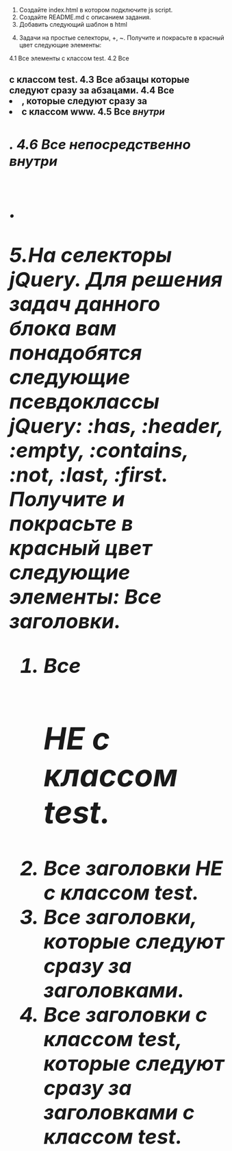 1. Создайте index.html в котором подключите js script.
2. Создайте README.md с описанием задания.
3. Добавить следующий шаблон в html
   <!-- <h2>Test header <i>test</i></h2> -->
   <!-- <h2 class="test">Test header 2</h2> -->
   <!-- <h2 class="test">Test header 3</h2> -->
   <!-- <h3>Test header h3</h3> -->
   <!-- <h3 class="test">Test header h3</h3> -->

<!-- <div class="test">test 1</div> -->
<!-- <div class="test">test 2</div> -->
<!-- <ul>
    <li>1</li>
    <li class="test">2</li>
    <li class="www">3</li>
    <li>4</li>
</ul>
<p>lorem ipsum </p><p>lorem ipsum</p> -->

4. Задачи на простые селекторы, +, ~.
   Получите и покрасьте в красный цвет следующие элементы:

4.1 Все элементы с классом test.
4.2 Все <h2> с классом test.
4.3 Все абзацы которые следуют сразу за абзацами.
4.4 Все <li>, которые следуют сразу за <li> с классом www.
4.5 Все <i> внутри <h2>.
4.6 Все <i> непосредственно внутри <h2>.

5.На селекторы jQuery.
Для решения задач данного блока вам понадобятся следующие псевдоклассы jQuery: :has, :header, :empty, :contains, :not, :last, :first.
Получите и покрасьте в красный цвет следующие элементы:
Все заголовки.

1. Все <h2> НЕ с классом test.
2. Все заголовки НЕ с классом test.
3. Все заголовки, которые следуют сразу за заголовками.
4. Все заголовки с классом test, которые следуют сразу за заголовками с классом test.
